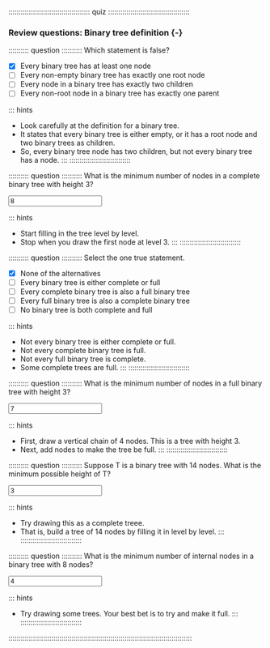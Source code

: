 
:::::::::::::::::::::::::::::::::::::::: quiz ::::::::::::::::::::::::::::::::::::::::
### Review questions: Binary tree definition {-}


:::::::::: question ::::::::::
Which statement is false?

- [x] Every binary tree has at least one node
- [ ] Every non-empty binary tree has exactly one root node
- [ ] Every node in a binary tree has exactly two children
- [ ] Every non-root node in a binary tree has exactly one parent

::: hints
- Look carefully at the definition for a binary tree.
- It states that every binary tree is either empty, or it has
a root node and two binary trees as children.
- So, every binary tree node has two children, but not every
binary tree has a node.
:::
::::::::::::::::::::::::::::::



:::::::::: question ::::::::::
What is the minimum number of nodes in a
complete binary tree with height 3?

<input type="text" value="8"/>

::: hints
- Start filling in the tree level by level.
- Stop when you draw the first node at level 3.
:::
::::::::::::::::::::::::::::::



:::::::::: question ::::::::::
Select the one true statement.

- [x] None of the alternatives
- [ ] Every binary tree is either complete or full
- [ ] Every complete binary tree is also a full binary tree
- [ ] Every full binary tree is also a complete binary tree
- [ ] No binary tree is both complete and full

::: hints
- Not every binary tree is either complete or full.
- Not every complete binary tree is full.
- Not every full binary tree is complete.
- Some complete trees are full.
:::
::::::::::::::::::::::::::::::



:::::::::: question ::::::::::
What is the minimum number of nodes in a
full binary tree with height 3?

<input type="text" value="7"/>

::: hints
- First, draw a vertical chain of 4 nodes. This is a tree with height 3.
- Next, add nodes to make the tree be full.
:::
::::::::::::::::::::::::::::::



:::::::::: question ::::::::::
Suppose T is a binary tree with 14 nodes.
What is the minimum possible height of T?

<input type="text" value="3"/>

::: hints
- Try drawing this as a complete treee.
- That is, build a tree of 14 nodes by filling it in level by level.
:::
::::::::::::::::::::::::::::::



:::::::::: question ::::::::::
What is the minimum number of internal nodes
in a binary tree with 8 nodes?

<input type="text" value="4"/>

::: hints
- Try drawing some trees. Your best bet is to try and make it full.
:::
::::::::::::::::::::::::::::::

::::::::::::::::::::::::::::::::::::::::::::::::::::::::::::::::::::::::::::::::::::::::::

